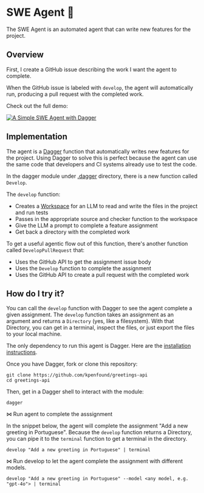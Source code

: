 # SWE Agent 🤖

The SWE Agent is an automated agent that can write new features for the project.

## Overview

First, I create a GitHub issue describing the work I want the agent to complete.

When the GitHub issue is labeled with `develop`, the agent will automatically run,
producing a pull request with the completed work.

Check out the full demo:

[![A Simple SWE Agent with Dagger](https://img.youtube.com/vi/B7P04M9c1m0/0.jpg)](https://www.youtube.com/watch?v=B7P04M9c1m0)

## Implementation

The agent is a [Dagger](https://dagger.io) function that automatically writes new features for the project.
Using Dagger to solve this is perfect because the agent can use the same code that developers and CI systems already use to test the code.

In the dagger module under [.dagger](./.dagger) directory, there is a new function called `Develop`.

The `develop` function:
- Creates a [Workspace](./.dagger/workspace) for an LLM to read and write the files in the project and run tests
- Passes in the appropriate source and checker function to the workspace
- Give the LLM a prompt to complete a feature assignment
- Get back a directory with the completed work

To get a useful agentic flow out of this function, there's another function called `DevelopPullRequest` that:
- Uses the GitHub API to get the assignment issue body
- Uses the `Develop` function to complete the assignment
- Uses the GitHub API to create a pull request with the completed work

## How do I try it?

You can call the `develop` function with Dagger to see the agent complete a given assignment. The `develop` function takes an assignment as an argument and returns a `Directory` (yes, like a filesystem). With that Directory, you can get in a terminal, inspect the files, or just export the files to your local machine.

The only dependency to run this agent is Dagger. Here are the [installation instructions](https://docs.dagger.io/ai-agents#initial-setup).

Once you have Dagger, fork or clone this repository:
```
git clone https://github.com/kpenfound/greetings-api
cd greetings-api
```

Then, get in a Dagger shell to interact with the module:

```
dagger
```

⋈ Run agent to complete the asssignment

In the snippet below, the agent will complete the assignment "Add a new greeting in Portuguese".
Because the `develop` function returns a Directory, you can pipe it to the `terminal` function to get a terminal in the directory.

```
develop "Add a new greeting in Portuguese" | terminal
```



⋈ Run develop to let the agent complete the assignment with different models.

```
develop "Add a new greeting in Portuguese" --model <any model, e.g. "gpt-4o"> | terminal
```
